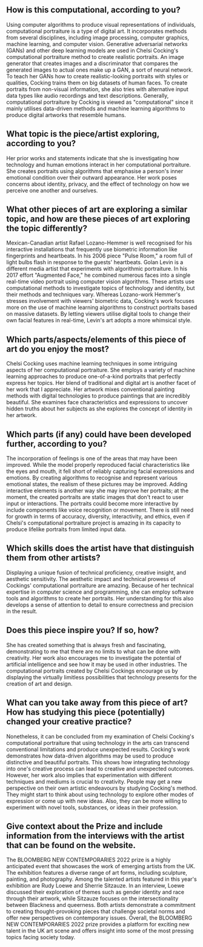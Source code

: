 ## How is this computational, according to you?
Using computer algorithms to produce visual representations of individuals, computational portraiture is a type of digital art. It incorporates methods from several disciplines, including image processing, computer graphics, machine learning, and computer vision. Generative adversarial networks (GANs) and other deep learning models are used in Chelsi Cocking's computational portraiture method to create realistic portraits. An image generator that creates images and a discriminator that compares the generated images to actual ones make up a GAN, a sort of neural network. To teach her GANs how to create realistic-looking portraits with styles or qualities, Cocking trains them on big datasets of human faces. To create portraits from non-visual information, she also tries with alternative input data types like audio recordings and text descriptions. Generally, computational portraiture by Cocking is viewed as "computational" since it mainly utilises data-driven methods and machine learning algorithms to produce digital artworks that resemble humans.
## What topic is the piece/artist exploring, according to you? 
Her prior works and statements indicate that she is investigating how technology and human emotions interact in her computational portraiture. She creates portraits using algorithms that emphasise a person's inner emotional condition over their outward appearance. Her work poses concerns about identity, privacy, and the effect of technology on how we perceive one another and ourselves.
## What other pieces of art are exploring a similar topic, and how are these pieces of art exploring the topic differently?
Mexican-Canadian artist Rafael Lozano-Hemmer is well recognised for his interactive installations that frequently use biometric information like fingerprints and heartbeats. In his 2006 piece "Pulse Room," a room full of light bulbs flash in response to the guests' heartbeats. Golan Levin is a different media artist that experiments with algorithmic portraiture. In his 2017 effort "Augmented Face," he combined numerous faces into a single real-time video portrait using computer vision algorithms. These artists use computational methods to investigate topics of technology and identity, but their methods and techniques vary. Whereas Lozano-work Hemmer's stresses involvement with viewers' biometric data, Cocking's work focuses more on the use of machine learning algorithms to construct portraits based on massive datasets. By letting viewers utilise digital tools to change their own facial features in real-time, Levin's art adopts a more whimsical style.
## Which parts/aspects/elements of this piece of art do you enjoy the most?
Chelsi Cocking uses machine learning techniques in some intriguing aspects of her computational portraiture. She employs a variety of machine learning approaches to produce one-of-a-kind portraits that perfectly express her topics. Her blend of traditional and digital art is another facet of her work that I appreciate. Her artwork mixes conventional painting methods with digital technologies to produce paintings that are incredibly beautiful. She examines face characteristics and expressions to uncover hidden truths about her subjects as she explores the concept of identity in her artwork.
## Which parts (if any) could have been developed further, according to you?
The incorporation of feelings is one of the areas that may have been improved. While the model properly reproduced facial characteristics like the eyes and mouth, it fell short of reliably capturing facial expressions and emotions. By creating algorithms to recognise and represent various emotional states, the realism of these pictures may be improved. Adding interactive elements is another way she may improve her portraits; at the moment, the created portraits are static images that don't react to user input or interactions. The portraits could become more interactive by include components like voice recognition or movement. There is still need for growth in terms of accuracy, diversity, interactivity, and ethics, even if Chelsi's computational portraiture project is amazing in its capacity to produce lifelike portraits from limited input data.
## Which skills does the artist have that distinguish them from other artists?
Displaying a unique fusion of technical proficiency, creative insight, and aesthetic sensitivity. The aesthetic impact and technical prowess of Cockings' computational portraiture are amazing. Because of her technical expertise in computer science and programming, she can employ software tools and algorithms to create her portraits. Her understanding for this also develops a sense of attention to detail to ensure correctness and precision in the result.
## Does this piece inspire you? If so, how?
She has created something that is always fresh and fascinating, demonstrating to me that there are no limits to what can be done with creativity. Her work also encourages me to investigate the potential of artificial intelligence and see how it may be used in other industries. The computational portraits created by Chelsi Cockings encourage us by displaying the virtually limitless possibilities that technology presents for the creation of art and design.
## What can you take away from this piece of art? How has studying this piece (potentially) changed your creative practice?
Nonetheless, it can be concluded from my examination of Chelsi Cocking's computational portraiture that using technology in the arts can transcend conventional limitations and produce unexpected results. Cocking's work demonstrates how data-driven algorithms may be used to produce distinctive and beautiful portraits. This shows how integrating technology into one's creative process can lead to creative and unexpected outcomes. However, her work also implies that experimentation with different techniques and mediums is crucial to creativity. People may get a new perspective on their own artistic endeavours by studying Cocking's method. They might start to think about using technology to explore other modes of expression or come up with new ideas. Also, they can be more willing to experiment with novel tools, substances, or ideas in their profession.
## Give context about the Prize and include information from the interviews with the artist that can be found on the website.
The BLOOMBERG NEW CONTEMPORARIES 2022 prize is a highly anticipated event that showcases the work of emerging artists from the UK. The exhibition features a diverse range of art forms, including sculpture, painting, and photography. Among the talented artists featured in this year's exhibition are Rudy Loewe and Sherrie Sitzauze. In an interview, Loewe discussed their exploration of themes such as gender identity and race through their artwork, while Sitzauze focuses on the intersectionality between Blackness and queerness. Both artists demonstrate a commitment to creating thought-provoking pieces that challenge societal norms and offer new perspectives on contemporary issues. Overall, the BLOOMBERG NEW CONTEMPORARIES 2022 prize provides a platform for exciting new talent in the UK art scene and offers insight into some of the most pressing topics facing society today.

